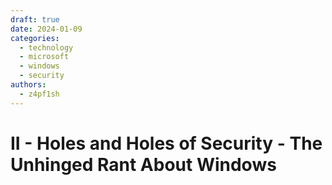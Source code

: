 ```yaml
---
draft: true
date: 2024-01-09
categories:
  - technology
  - microsoft
  - windows
  - security
authors:
  - z4pf1sh
---
```


# II - Holes and Holes of Security - The Unhinged Rant About Windows
